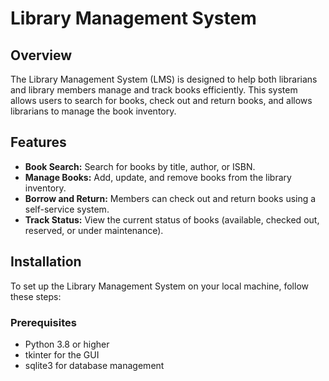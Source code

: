 # Library Management System

## Overview
The Library Management System (LMS) is designed to help both librarians and library members manage and track books efficiently. This system allows users to search for books, check out and return books, and allows librarians to manage the book inventory.

## Features
- **Book Search:** Search for books by title, author, or ISBN.
- **Manage Books:** Add, update, and remove books from the library inventory.
- **Borrow and Return:** Members can check out and return books using a self-service system.
- **Track Status:** View the current status of books (available, checked out, reserved, or under maintenance).

## Installation
To set up the Library Management System on your local machine, follow these steps:

### Prerequisites
- Python 3.8 or higher
- tkinter for the GUI
- sqlite3 for database management

